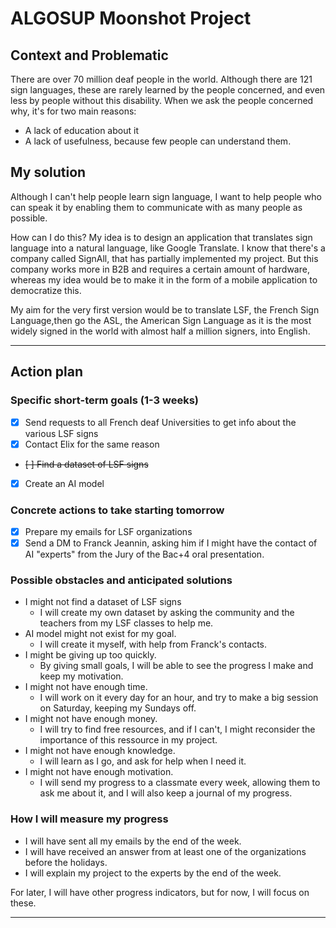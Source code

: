 # ALGOSUP Moonshot Project

## Context and Problematic

There are over 70 million deaf people in the world.
Although there are 121 sign languages, these are rarely learned by the people concerned, and even less by people without this disability.
When we ask the people concerned why, it's for two main reasons:

- A lack of education about it
- A lack of usefulness, because few people can understand them.

## My solution

Although I can't help people learn sign language, I want to help people who can speak it by enabling them to communicate with as many people as possible.

How can I do this? My idea is to design an application that translates sign language into a natural language, like Google Translate.
I know that there's a company called SignAll, that has partially implemented my project. But this company works more in B2B and requires a certain amount of hardware, whereas my idea would be to make it in the form of a mobile application to democratize this.

My aim for the very first version would be to translate LSF, the French Sign Language,then go the ASL, the American Sign Language as it is the most widely signed in the world with almost half a million signers, into English.

---

## Action plan

### Specific short-term goals (1-3 weeks)

- [x] Send requests to all French deaf Universities to get info about the various LSF signs
- [x] Contact Elix for the same reason
- ~~[ ] Find a dataset of LSF signs~~
- [x] Create an AI model

### Concrete actions to take starting tomorrow

- [x] Prepare my emails for LSF organizations
- [x] Send a DM to Franck Jeannin, asking him if I might have the contact of AI "experts" from the Jury of the Bac+4 oral presentation.

### Possible obstacles and anticipated solutions

- I might not find a dataset of LSF signs
  - I will create my own dataset by asking the community and the teachers from my LSF classes to help me.
- AI model might not exist for my goal.
  - I will create it myself, with help from Franck's contacts.
- I might be giving up too quickly.
  - By giving small goals, I will be able to see the progress I make and keep my motivation.
- I might not have enough time.
  - I will work on it every day for an hour, and try to make a big session on Saturday, keeping my Sundays off.
- I might not have enough money.
  - I will try to find free resources, and if I can't, I might reconsider the importance of this ressource in my project.
- I might not have enough knowledge.
  - I will learn as I go, and ask for help when I need it.
- I might not have enough motivation.
  - I will send my progress to a classmate every week, allowing them to ask me about it, and I will also keep a journal of my progress.

### How I will measure my progress

- I will have sent all my emails by the end of the week.
- I will have received an answer from at least one of the organizations before the holidays.
- I will explain my project to the experts by the end of the week.

For later, I will have other progress indicators, but for now, I will focus on these.

---

